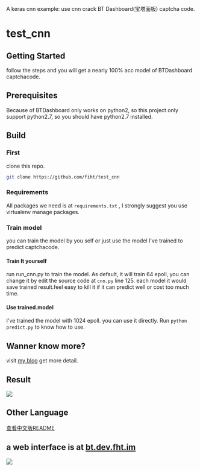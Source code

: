 A keras cnn example: use cnn crack BT Dashboard(宝塔面板) captcha code.
# test_cnn

## Getting Started
follow the steps and you will get a nearly 100% acc model of BTDashboard captchacode.
## Prerequisites
Because of BTDashboard only works on python2, so this project only support python2.7, so you should have python2.7 installed.

## Build 
### First
clone this repo.
```bash
git clone https://github.com/fiht/test_cnn
```
### Requirements
All packages we need is at `requirements.txt` , I strongly suggest you use virtualenv manage packages.

### Train model
you can train the model by you self or just use the model I've trained to predict captchacode.

#### Train It yourself
run run_cnn.py to train the model. As default, it will train 64 epoll, you can change it by edit the source code at `cnn.py`  line 125. each model it would save trained result.feel easy to kill it if it can predict well or cost too much time.
  
#### Use trained.model
I've trained the model with 1024 epoll. you can use it directly. Run `python predict.py` to know how to use.

## Wanner know more?
visit [my blog](https://fht.im/15220580960875.html) get more detail.

## Result
![](https://github.com/fiht/test_cnn/raw/master/static/1581522318375_.pic_hd.jpg)


## Other Language
[查看中文版README](https://github.com/fiht/test_cnn/blob/master/README_CN.md)

## a web interface is at [bt.dev.fht.im](https://bt.dev.fht.im)
![](https://ws1.sinaimg.cn/large/0062TDWsly1fpxbt7rlp3j327s0w044d.jpg)

